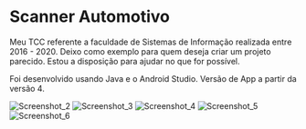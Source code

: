 # Scanner Automotivo
Meu TCC referente a faculdade de Sistemas de Informação realizada entre 2016 - 2020. Deixo como exemplo para quem deseja criar um projeto parecido. Estou a disposição para ajudar no que for possível.

Foi desenvolvido usando Java e o Android Studio. Versão de App a partir da versão 4.



![Screenshot_2](https://user-images.githubusercontent.com/33627744/116754834-cdc56900-a9df-11eb-8edd-7030df1b253e.jpg)
![Screenshot_3](https://user-images.githubusercontent.com/33627744/116754859-d453e080-a9df-11eb-9d1b-504506125c9d.jpg)
![Screenshot_4](https://user-images.githubusercontent.com/33627744/116754873-dae25800-a9df-11eb-9cdc-ea0d28b1e0c5.jpg)
![Screenshot_5](https://user-images.githubusercontent.com/33627744/116754878-dddd4880-a9df-11eb-9b68-3d1957cf5d00.jpg)
![Screenshot_6](https://user-images.githubusercontent.com/33627744/116754886-e0d83900-a9df-11eb-961b-77ef78978bc4.jpg)
